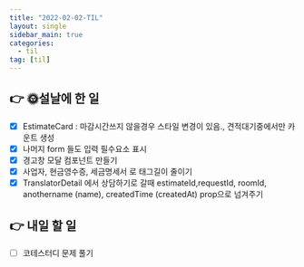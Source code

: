```yaml
---
title: "2022-02-02-TIL"
layout: single
sidebar_main: true
categories:
  - til
tag: [til]
---
```


## 👉 🌞설날에 한 일

- [x] EstimateCard : 마감시간쓰지 않을경우 스타일 변경이 있음., 견적대기중에서만 카운트 생성
- [x] 나머지 form 들도 입력 필수요소 표시
- [x] 경고창 모달 컴포넌트 만들기
- [x] 사업자, 현금영수증, 세금명세서 로 태그길이 줄이기
- [x] TranslatorDetail 에서 상담하기로 갈때 estimateId,requestId, roomId, anothername (name), createdTime (createdAt) prop으로 넘겨주기

## 👉 내일 할 일

- [ ] 코테스터디 문제 풀기

<br /><br /><br /><br />
